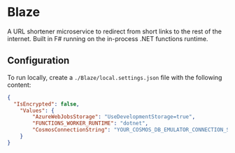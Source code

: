 # Blaze

A URL shortener microservice to redirect from short links to the rest of the internet. Built in F# running on the in-process .NET functions runtime.

## Configuration

To run locally, create a `./Blaze/local.settings.json` file with the following content:

```json
{
  "IsEncrypted": false,
    "Values": {
        "AzureWebJobsStorage": "UseDevelopmentStorage=true",
        "FUNCTIONS_WORKER_RUNTIME": "dotnet",
        "CosmosConnectionString": "YOUR_COSMOS_DB_EMULATOR_CONNECTION_STRING"
    }
}
```
